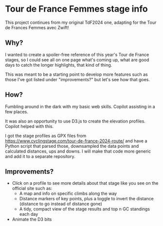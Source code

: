 # Tour de France Femmes stage info

This project continues from my original TdF2024 one, adapting for the Tour de Frances Femmes avec Zwift!

## Why?

I wanted to create a spoiler-free reference of this year's Tour de France stages, so I could see all on one page what's coming up, what are good days to catch the longer highlights, that kind of thing.

This was meant to be a starting point to develop more features such as those I've got listed under "improvements?" but let's see how that goes.

## How?

Fumbling around in the dark with my basic web skills. Copilot assisting in a few places.

It was also an opportunity to use D3.js to create the elevation profiles. Copilot helped with this.

I got the stage profiles as GPX files from https://www.cyclingstage.com/tour-de-france-2024-route/ and have a Python script that parsed those, downsampled the data points and calculated distances, ups and downs. I will make that code more generic and add it to a separate repository.

## Improvements?

- Click on a profile to see more details about that stage like you see on the official site such as:
  - A map and info on specific climbs along the way
  - Distance markers of key points, plus a toggle to invert the distance (distance to go instead of distance gone)
  - A tidy, compact view of the stage results and top n GC standings each day
- Animate the D3 bits
